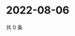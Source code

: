 # 2022-08-06

共 0 条

<!-- BEGIN WEIBO -->
<!-- 最后更新时间 Sat Aug 06 2022 01:15:27 GMT+0800 (China Standard Time) -->

<!-- END WEIBO -->
